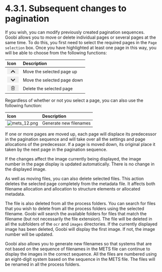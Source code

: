 # 4.3.1. Subsequent changes to pagination

If you wish, you can modify previously created pagination sequences. Goobi allows you to move or delete individual pages or several pages at the same time. To do this, you first need to select the required pages in the `Page selection` box. Once you have highlighted at least one page in this way, you will be able to choose from the following functions:

| Icon | Description |
| :--- | :--- |
| ![mets\_13.png](../../../.gitbook/assets/mets_17a%20%281%29.png) | Move the selected page up |
| ![mets\_14.png](../../../.gitbook/assets/mets_17b%20%281%29.png) | Move the selected page down |
| ![mets\_11b.png](../../../.gitbook/assets/mets_11-1%20%281%29%20%281%29.png) | Delete the selected page |

Regardless of whether or not you select a page, you can also use the following function:

| Icon | Description |
| :--- | :--- |
| ![mets\_12.png](../../../.gitbook/assets/mets_12.png) | Generate new filenames |

If one or more pages are moved up, each page will displace its predecessor in the pagination sequence and will take over all the settings and page allocations of the predecessor. If a page is moved down, its original place it taken by the next page in the pagination sequence.

If the changes affect the image currently being displayed, the image number in the page display is updated automatically. There is no change in the displayed image.

As well as moving files, you can also delete selected files. This action deletes the selected page completely from the metadata file. It affects both filename allocation and allocation to structure elements or allocated metadata.

The file is also deleted from all the process folders. You can search for files that you wish to delete from all the process folders using the selected filename. Goobi will search the available folders for files that match the filename \(but not necessarily the file extension\). The file will be deleted in all the subfolders of the `ocr` and `images` directories. If the currently displayed image has been deleted, Goobi will display the first image. If not, the image number will be updated.

Goobi also allows you to generate new filenames so that systems that are not based on the sequence of filenames in the METS file can continue to display the images in the correct sequence. All the files are numbered using an eight-digit system based on the sequence in the METS file. The files will be renamed in all the process folders.

